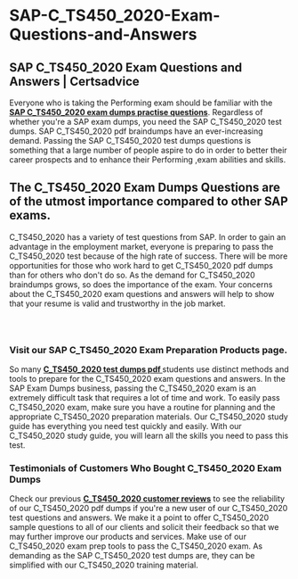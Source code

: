 # SAP-C_TS450_2020-Exam-Questions-and-Answers
<h2><strong>SAP C_TS450_2020 Exam Questions and Answers | Certsadvice</strong></h2> <p>Everyone who is taking the Performing exam should be familiar with the <a href="http://www.certsadvice.com/sap/c_ts450_2020-practice-questions"><strong>SAP C_TS450_2020 exam dumps practise questions</strong></a>. Regardless of whether you&#39;re a SAP exam dumps, you need the SAP C_TS450_2020 test dumps. SAP C_TS450_2020 pdf braindumps have an ever-increasing demand. Passing the SAP C_TS450_2020 test dumps questions is something that a large number of people aspire to do in order to better their career prospects and to enhance their Performing ,exam abilities and skills.</p> <h2><strong>The C_TS450_2020 Exam Dumps Questions are of the utmost importance compared to other SAP exams.</strong></h2> <p>C_TS450_2020 has a variety of test questions from SAP. In order to gain an advantage in the employment market, everyone is preparing to pass the C_TS450_2020 test because of the high rate of success. There will be more opportunities for those who work hard to get C_TS450_2020 pdf dumps than for others who don&#39;t do so. As the demand for C_TS450_2020 braindumps grows, so does the importance of the exam. Your concerns about the C_TS450_2020 exam questions and answers will help to show that your resume is valid and trustworthy in the job market.</p> <p><a href="http://www.certsadvice.com/sap/c_ts450_2020-practice-questions" style="display: block; padding: 1em 0; text-align: center; "><img alt="" src="https://1.bp.blogspot.com/-RUOr8Wn-CRk/YUYAxC8kcHI/AAAAAAAAAnw/F7BbdI3tw8QDj5z8iX0vQAioQzKiUxduwCLcBGAsYHQ/s0/unnamed.jpg" /></a></p> <h3><strong>Visit our SAP C_TS450_2020 Exam Preparation Products page.</strong></h3> <p>So many <a href="http://www.certsadvice.com/sap/c_ts450_2020-practice-questions"><strong>C_TS450_2020 test dumps pdf </strong></a>students use distinct methods and tools to prepare for the C_TS450_2020 exam questions and answers. In the SAP Exam Dumps business, passing the C_TS450_2020 exam is an extremely difficult task that requires a lot of time and work. To easily pass C_TS450_2020 exam, make sure you have a routine for planning and the appropriate C_TS450_2020 preparation materials. Our C_TS450_2020 study guide has everything you need test quickly and easily. With our C_TS450_2020 study guide, you will learn all the skills you need to pass this test.</p> <h3><strong>Testimonials of Customers Who Bought C_TS450_2020 Exam Dumps</strong></h3> <p>Check our previous <a href="http://www.certsadvice.com/sap/c_ts450_2020-practice-questions"><strong>C_TS450_2020 customer reviews</strong></a> to see the reliability of our C_TS450_2020 pdf dumps if you&#39;re a new user of our C_TS450_2020 test questions and answers. We make it a point to offer C_TS450_2020 sample questions to all of our clients and solicit their feedback so that we may further improve our products and services. Make use of our C_TS450_2020 exam prep tools to pass the C_TS450_2020 exam. As demanding as the SAP C_TS450_2020 test dumps are, they can be simplified with our C_TS450_2020 training material.</p>
